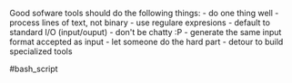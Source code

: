 Good sofware tools should do the following things:
	- do one thing well
	- process lines of text, not binary
	- use regulare expresions
	- default to standard I/O (input/ouput)
	- don't be chatty :P
	- generate the same input format accepted as input
	- let someone do the hard part
	- detour to build specialized tools

#bash_script
